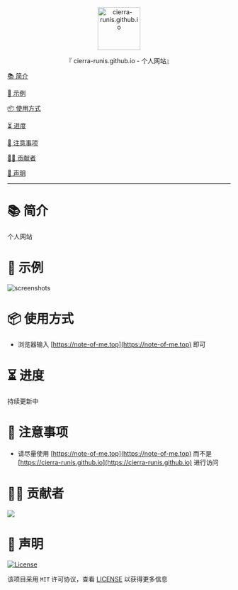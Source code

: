 <div align="center">
  <img width="96" alt="cierra-runis.github.io" src="https://raw.githubusercontent.com/Cierra-Runis/cierra-runis.github.io-source/master/.github/icon.svg">
  <p>『 cierra-runis.github.io - 个人网站』</p>
</div>

[📚 简介](#-简介)

[📸 示例](#-示例)

[📦 使用方式](#-使用方式)

[⏳ 进度](#-进度)

[📌 注意事项](#-注意事项)

[🧑‍💻 贡献者](#-贡献者)

[🔦 声明](#-声明)

---

# 📚 简介

个人网站

# 📸 示例

![screenshots](https://raw.githubusercontent.com/Cierra-Runis/cierra-runis.github.io-source/master/.github/screenshots.png)

# 📦 使用方式

- 浏览器输入 [https://note-of-me.top](https://note-of-me.top) 即可

# ⏳ 进度

持续更新中

# 📌 注意事项

- 请尽量使用 [https://note-of-me.top](https://note-of-me.top) 而不是 [https://cierra-runis.github.io](https://cierra-runis.github.io) 进行访问

# 🧑‍💻 贡献者

<a href="https://github.com/Cierra-Runis/cierra-runis.github.io/graphs/contributors">
  <img src="https://contrib.rocks/image?repo=Cierra-Runis/cierra-runis.github.io" />
</a>

# 🔦 声明

[![License](https://img.shields.io/github/license/Cierra-Runis/cierra-runis.github.io)](https://github.com/Cierra-Runis/cierra-runis.github.io/blob/master/LICENSE)

该项目采用 `MIT` 许可协议，查看 [LICENSE](https://github.com/Cierra-Runis/cierra-runis.github.io/blob/master/LICENSE) 以获得更多信息
